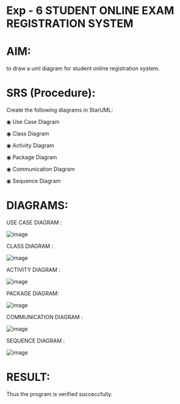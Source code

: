 # Exp - 6 STUDENT ONLINE EXAM REGISTRATION SYSTEM

# AIM:
to draw a uml diagram for student online registration system.
# SRS (Procedure):
Create the following diagrams in StarUML:

◉ Use Case Diagram

◉ Class Diagram

◉ Activity Diagram

◉ Package Diagram

◉ Communication Diagram

◉ Sequence Diagram
# DIAGRAMS:
USE CASE DIAGRAM : 

![image](https://github.com/user-attachments/assets/3c4d0551-1354-46a0-a61a-ac10565e33e8)

CLASS DIAGRAM :

![image](https://github.com/user-attachments/assets/99ff9cbc-7953-4703-89b6-d68ab8f342df)

ACTIVITY DIAGRAM :

![image](https://github.com/user-attachments/assets/9b93f0a6-b1e3-43a8-bad3-73a3322338d1)

PACKAGE DIAGRAM:

![image](https://github.com/user-attachments/assets/da7c1d17-eec3-4e8a-8ec2-44f4c44bcb8e)

COMMUNICATION DIAGRAM :

![image](https://github.com/user-attachments/assets/cb794d3f-7b9b-4d39-9813-4f9b31c68467)

SEQUENCE DIAGRAM :

![image](https://github.com/user-attachments/assets/31b21819-8d65-494d-9774-51c8262e9301)

# RESULT:
Thus the program is verified succeccfully.
